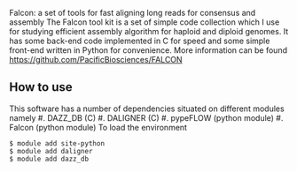 Falcon: a set of tools for fast aligning long reads for consensus and assembly
The Falcon tool kit is a set of simple code collection which I use for studying efficient assembly algorithm for haploid and diploid genomes. It has some back-end code implemented in C for speed and some simple front-end written in Python for convenience.
More information can be found
https://github.com/PacificBiosciences/FALCON

## How to use

This software has a number of dependencies situated
on different modules namely
#. DAZZ_DB (C)
#. DALIGNER (C)
#. pypeFLOW (python module)
#. Falcon (python module)
To load the environment
```
$ module add site-python
$ module add daligner
$ module add dazz_db

```

